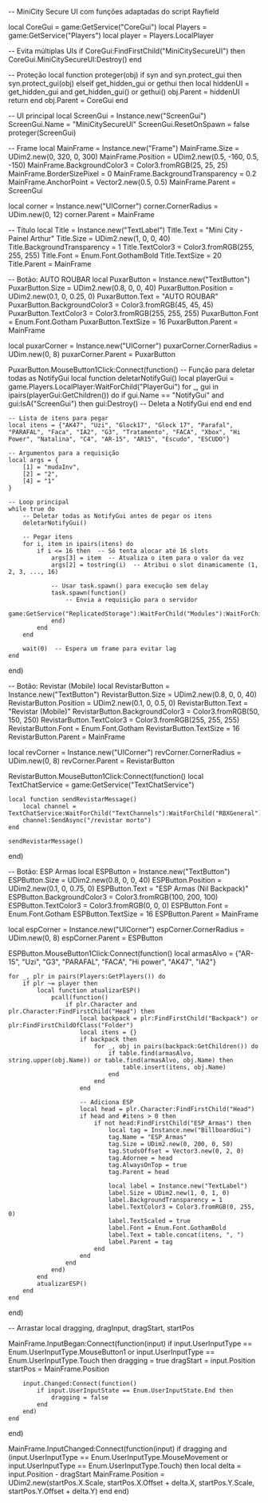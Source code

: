 -- MiniCity Secure UI com funções adaptadas do script Rayfield

local CoreGui = game:GetService("CoreGui")
local Players = game:GetService("Players")
local player = Players.LocalPlayer

-- Evita múltiplas UIs
if CoreGui:FindFirstChild("MiniCitySecureUI") then
    CoreGui.MiniCitySecureUI:Destroy()
end

-- Proteção
local function proteger(obj)
    if syn and syn.protect_gui then
        syn.protect_gui(obj)
    elseif get_hidden_gui or gethui then
        local hiddenUI = get_hidden_gui and get_hidden_gui() or gethui()
        obj.Parent = hiddenUI
        return
    end
    obj.Parent = CoreGui
end

-- UI principal
local ScreenGui = Instance.new("ScreenGui")
ScreenGui.Name = "MiniCitySecureUI"
ScreenGui.ResetOnSpawn = false
proteger(ScreenGui)

-- Frame
local MainFrame = Instance.new("Frame")
MainFrame.Size = UDim2.new(0, 320, 0, 300)
MainFrame.Position = UDim2.new(0.5, -160, 0.5, -150)
MainFrame.BackgroundColor3 = Color3.fromRGB(25, 25, 25)
MainFrame.BorderSizePixel = 0
MainFrame.BackgroundTransparency = 0.2
MainFrame.AnchorPoint = Vector2.new(0.5, 0.5)
MainFrame.Parent = ScreenGui

local corner = Instance.new("UICorner")
corner.CornerRadius = UDim.new(0, 12)
corner.Parent = MainFrame

-- Título
local Title = Instance.new("TextLabel")
Title.Text = "Mini City - Painel Arthur"
Title.Size = UDim2.new(1, 0, 0, 40)
Title.BackgroundTransparency = 1
Title.TextColor3 = Color3.fromRGB(255, 255, 255)
Title.Font = Enum.Font.GothamBold
Title.TextSize = 20
Title.Parent = MainFrame

-- Botão: AUTO ROUBAR
local PuxarButton = Instance.new("TextButton")
PuxarButton.Size = UDim2.new(0.8, 0, 0, 40)
PuxarButton.Position = UDim2.new(0.1, 0, 0.25, 0)
PuxarButton.Text = "AUTO ROUBAR"
PuxarButton.BackgroundColor3 = Color3.fromRGB(45, 45, 45)
PuxarButton.TextColor3 = Color3.fromRGB(255, 255, 255)
PuxarButton.Font = Enum.Font.Gotham
PuxarButton.TextSize = 16
PuxarButton.Parent = MainFrame

local puxarCorner = Instance.new("UICorner")
puxarCorner.CornerRadius = UDim.new(0, 8)
puxarCorner.Parent = PuxarButton

PuxarButton.MouseButton1Click:Connect(function()
    -- Função para deletar todas as NotifyGui
    local function deletarNotifyGui()
        local playerGui = game.Players.LocalPlayer:WaitForChild("PlayerGui")
        for _, gui in ipairs(playerGui:GetChildren()) do
            if gui.Name == "NotifyGui" and gui:IsA("ScreenGui") then
                gui:Destroy() -- Deleta a NotifyGui
            end
        end
    end

    -- Lista de itens para pegar
    local itens = {"AK47", "Uzi", "Glock17", "Glock 17", "Parafal", "PARAFAL", "Faca", "IA2", "G3", "Tratamento", "FACA", "Xbox", "Hi Power", "Natalina", "C4", "AR-15", "AR15", "Escudo", "ESCUDO"}

    -- Argumentos para a requisição
    local args = {
        [1] = "mudaInv",
        [2] = "2",
        [4] = "1"
    }

    -- Loop principal
    while true do
        -- Deletar todas as NotifyGui antes de pegar os itens
        deletarNotifyGui()

        -- Pegar itens
        for i, item in ipairs(itens) do
            if i <= 16 then  -- Só tenta alocar até 16 slots
                args[3] = item  -- Atualiza o item para o valor da vez
                args[2] = tostring(i)  -- Atribui o slot dinamicamente (1, 2, 3, ..., 16)

                -- Usar task.spawn() para execução sem delay
                task.spawn(function()
                    -- Envia a requisição para o servidor
                    game:GetService("ReplicatedStorage"):WaitForChild("Modules"):WaitForChild("InvRemotes"):WaitForChild("InvRequest"):InvokeServer(unpack(args))
                end)
            end
        end

        wait(0)  -- Espera um frame para evitar lag
    end
end)

-- Botão: Revistar (Mobile)
local RevistarButton = Instance.new("TextButton")
RevistarButton.Size = UDim2.new(0.8, 0, 0, 40)
RevistarButton.Position = UDim2.new(0.1, 0, 0.5, 0)
RevistarButton.Text = "Revistar (Mobile)"
RevistarButton.BackgroundColor3 = Color3.fromRGB(50, 150, 250)
RevistarButton.TextColor3 = Color3.fromRGB(255, 255, 255)
RevistarButton.Font = Enum.Font.Gotham
RevistarButton.TextSize = 16
RevistarButton.Parent = MainFrame

local revCorner = Instance.new("UICorner")
revCorner.CornerRadius = UDim.new(0, 8)
revCorner.Parent = RevistarButton

RevistarButton.MouseButton1Click:Connect(function()
    local TextChatService = game:GetService("TextChatService")

    local function sendRevistarMessage()
        local channel = TextChatService:WaitForChild("TextChannels"):WaitForChild("RBXGeneral")
        channel:SendAsync("/revistar morto")
    end

    sendRevistarMessage()
end)

-- Botão: ESP Armas
local ESPButton = Instance.new("TextButton")
ESPButton.Size = UDim2.new(0.8, 0, 0, 40)
ESPButton.Position = UDim2.new(0.1, 0, 0.75, 0)
ESPButton.Text = "ESP Armas (Nil Backpack)"
ESPButton.BackgroundColor3 = Color3.fromRGB(100, 200, 100)
ESPButton.TextColor3 = Color3.fromRGB(0, 0, 0)
ESPButton.Font = Enum.Font.Gotham
ESPButton.TextSize = 16
ESPButton.Parent = MainFrame

local espCorner = Instance.new("UICorner")
espCorner.CornerRadius = UDim.new(0, 8)
espCorner.Parent = ESPButton

ESPButton.MouseButton1Click:Connect(function()
    local armasAlvo = {"AR-15", "Uzi", "G3", "PARAFAL", "FACA", "Hi power", "AK47", "IA2"}

    for _, plr in pairs(Players:GetPlayers()) do
        if plr ~= player then
            local function atualizarESP()
                pcall(function()
                    if plr.Character and plr.Character:FindFirstChild("Head") then
                        local backpack = plr:FindFirstChild("Backpack") or plr:FindFirstChildOfClass("Folder")
                        local itens = {}
                        if backpack then
                            for _, obj in pairs(backpack:GetChildren()) do
                                if table.find(armasAlvo, string.upper(obj.Name)) or table.find(armasAlvo, obj.Name) then
                                    table.insert(itens, obj.Name)
                                end
                            end
                        end

                        -- Adiciona ESP
                        local head = plr.Character:FindFirstChild("Head")
                        if head and #itens > 0 then
                            if not head:FindFirstChild("ESP_Armas") then
                                local tag = Instance.new("BillboardGui")
                                tag.Name = "ESP_Armas"
                                tag.Size = UDim2.new(0, 200, 0, 50)
                                tag.StudsOffset = Vector3.new(0, 2, 0)
                                tag.Adornee = head
                                tag.AlwaysOnTop = true
                                tag.Parent = head

                                local label = Instance.new("TextLabel")
                                label.Size = UDim2.new(1, 0, 1, 0)
                                label.BackgroundTransparency = 1
                                label.TextColor3 = Color3.fromRGB(0, 255, 0)
                                label.TextScaled = true
                                label.Font = Enum.Font.GothamBold
                                label.Text = table.concat(itens, ", ")
                                label.Parent = tag
                            end
                        end
                    end
                end)
            end
            atualizarESP()
        end
    end
end)

-- Arrastar
local dragging, dragInput, dragStart, startPos

MainFrame.InputBegan:Connect(function(input)
	if input.UserInputType == Enum.UserInputType.MouseButton1 or input.UserInputType == Enum.UserInputType.Touch then
		dragging = true
		dragStart = input.Position
		startPos = MainFrame.Position

		input.Changed:Connect(function()
			if input.UserInputState == Enum.UserInputState.End then
				dragging = false
			end
		end)
	end
end)

MainFrame.InputChanged:Connect(function(input)
	if dragging and (input.UserInputType == Enum.UserInputType.MouseMovement or input.UserInputType == Enum.UserInputType.Touch) then
		local delta = input.Position - dragStart
		MainFrame.Position = UDim2.new(startPos.X.Scale, startPos.X.Offset + delta.X,
			startPos.Y.Scale, startPos.Y.Offset + delta.Y)
	end
end)
